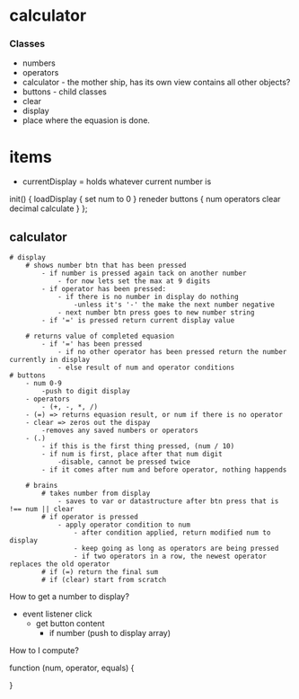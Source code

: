 # calculator

### Classes
- numbers
- operators
- calculator - the mother ship, has its own view contains all other objects?
- buttons - child classes
- clear
- display
- place where the equasion is done.

# items 
- currentDisplay = holds whatever current number is


init() {
    loadDisplay {
        set num to 0
    }
    reneder buttons {
        num
        operators
        clear
        decimal
        calculate
    }
};

## calculator 

    # display
        # shows number btn that has been pressed
            - if number is pressed again tack on another number
                - for now lets set the max at 9 digits
            - if operator has been pressed:
                - if there is no number in display do nothing
                    -unless it's '-' the make the next number negative
                - next number btn press goes to new number string
            - if '=' is pressed return current display value
           
        # returns value of completed equasion
            - if '=' has been pressed
                - if no other operator has been pressed return the number currently in display
                - else result of num and operator conditions
    # buttons
        - num 0-9
            -push to digit display
        - operators
            - (+, -, *, /)
        - (=) => returns equasion result, or num if there is no operator
        - clear => zeros out the dispay
            -removes any saved numbers or operators
        - (.) 
            - if this is the first thing pressed, (num / 10)
            - if num is first, place after that num digit
                -disable, cannot be pressed twice
            - if it comes after num and before operator, nothing happends

        # brains
            # takes number from display
                - saves to var or datastructure after btn press that is !== num || clear
            # if operator is pressed
                - apply operator condition to num
                    - after condition applied, return modified num to display
                    - keep going as long as operators are being pressed
                    - if two operators in a row, the newest operator replaces the old operator
            # if (=) return the final sum
            # if (clear) start from scratch




How to get a number to display?

- event listener click
    - get button content
        - if number (push to display array)

How to I compute?

function (num, operator, equals) {

}